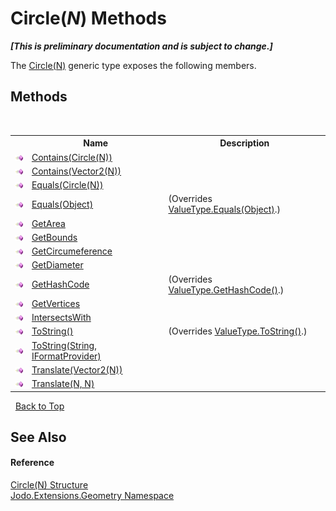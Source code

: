 # Circle(*N*) Methods
 _**\[This is preliminary documentation and is subject to change.\]**_

The <a href="T_Jodo_Extensions_Geometry_Circle_1">Circle(N)</a> generic type exposes the following members.


## Methods
&nbsp;<table><tr><th></th><th>Name</th><th>Description</th></tr><tr><td>![Public method](media/pubmethod.gif "Public method")</td><td><a href="M_Jodo_Extensions_Geometry_Circle_1_Contains">Contains(Circle(N))</a></td><td /></tr><tr><td>![Public method](media/pubmethod.gif "Public method")</td><td><a href="M_Jodo_Extensions_Geometry_Circle_1_Contains_1">Contains(Vector2(N))</a></td><td /></tr><tr><td>![Public method](media/pubmethod.gif "Public method")</td><td><a href="M_Jodo_Extensions_Geometry_Circle_1_Equals">Equals(Circle(N))</a></td><td /></tr><tr><td>![Public method](media/pubmethod.gif "Public method")</td><td><a href="M_Jodo_Extensions_Geometry_Circle_1_Equals_1">Equals(Object)</a></td><td> (Overrides <a href="https://docs.microsoft.com/dotnet/api/system.valuetype.equals#system-valuetype-equals(system-object)" target="_blank" rel="noopener noreferrer">ValueType.Equals(Object)</a>.)</td></tr><tr><td>![Public method](media/pubmethod.gif "Public method")</td><td><a href="M_Jodo_Extensions_Geometry_Circle_1_GetArea">GetArea</a></td><td /></tr><tr><td>![Public method](media/pubmethod.gif "Public method")</td><td><a href="M_Jodo_Extensions_Geometry_Circle_1_GetBounds">GetBounds</a></td><td /></tr><tr><td>![Public method](media/pubmethod.gif "Public method")</td><td><a href="M_Jodo_Extensions_Geometry_Circle_1_GetCircumeference">GetCircumeference</a></td><td /></tr><tr><td>![Public method](media/pubmethod.gif "Public method")</td><td><a href="M_Jodo_Extensions_Geometry_Circle_1_GetDiameter">GetDiameter</a></td><td /></tr><tr><td>![Public method](media/pubmethod.gif "Public method")</td><td><a href="M_Jodo_Extensions_Geometry_Circle_1_GetHashCode">GetHashCode</a></td><td> (Overrides <a href="https://docs.microsoft.com/dotnet/api/system.valuetype.gethashcode#system-valuetype-gethashcode" target="_blank" rel="noopener noreferrer">ValueType.GetHashCode()</a>.)</td></tr><tr><td>![Public method](media/pubmethod.gif "Public method")</td><td><a href="M_Jodo_Extensions_Geometry_Circle_1_GetVertices">GetVertices</a></td><td /></tr><tr><td>![Public method](media/pubmethod.gif "Public method")</td><td><a href="M_Jodo_Extensions_Geometry_Circle_1_IntersectsWith">IntersectsWith</a></td><td /></tr><tr><td>![Public method](media/pubmethod.gif "Public method")</td><td><a href="M_Jodo_Extensions_Geometry_Circle_1_ToString">ToString()</a></td><td> (Overrides <a href="https://docs.microsoft.com/dotnet/api/system.valuetype.tostring#system-valuetype-tostring" target="_blank" rel="noopener noreferrer">ValueType.ToString()</a>.)</td></tr><tr><td>![Public method](media/pubmethod.gif "Public method")</td><td><a href="M_Jodo_Extensions_Geometry_Circle_1_ToString_1">ToString(String, IFormatProvider)</a></td><td /></tr><tr><td>![Public method](media/pubmethod.gif "Public method")</td><td><a href="M_Jodo_Extensions_Geometry_Circle_1_Translate">Translate(Vector2(N))</a></td><td /></tr><tr><td>![Public method](media/pubmethod.gif "Public method")</td><td><a href="M_Jodo_Extensions_Geometry_Circle_1_Translate_1">Translate(N, N)</a></td><td /></tr></table>&nbsp;
<a href="#circle(*n*)-methods">Back to Top</a>

## See Also


#### Reference
<a href="T_Jodo_Extensions_Geometry_Circle_1">Circle(N) Structure</a><br /><a href="N_Jodo_Extensions_Geometry">Jodo.Extensions.Geometry Namespace</a><br />